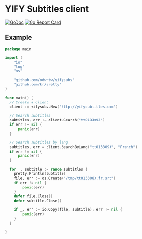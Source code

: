 YIFY Subtitles client
=========

[![GoDoc](https://godoc.org/github.com/golang/gddo?status.svg)](http://godoc.org/github.com/odwrtw/yifysubs)
[![Go Report Card](https://goreportcard.com/badge/github.com/odwrtw/yifysubs)](https://goreportcard.com/report/github.com/odwrtw/yifysubs)

## Example

```go
package main

import (
	"io"
	"log"
	"os"

	"github.com/odwrtw/yifysubs"
	"github.com/kr/pretty"
)

func main() {
  // Create a client
  client := yifysubs.New("http://yifysubtitles.com")

  // Search subtitles
  subtitles, err := client.Search("tt0133093")
  if err != nil {
      panic(err)
  }

  // Search subtitles by lang
  subtitles, err = client.SearchByLang("tt0133093", "French")
  if err != nil {
      panic(err)
  }

  for _, subtitle := range subtitles {
    pretty.Println(subtitle)
    file, err := os.Create("/tmp/tt0133083.fr.srt")
    if err != nil {
        panic(err)
    }
    defer file.Close()
    defer subtitle.Close()

    if _, err := io.Copy(file, subtitle); err != nil {
        panic(err)
    }
  }

}
```
